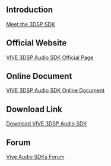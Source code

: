 ## Introduction
[Meet the 3DSP SDK](https://developer.vive.com/resources/tools/3dsp-audio-sdk/overview/)

## Official Website
[VIVE 3DSP Audio SDK Official Page
](https://developer.vive.com/resources/tools/3dsp-audio-sdk/)

## Online Document
[VIVE 3DSP Audio SDK Online Document](https://hub.vive.com/storage/3dsp/)

## Download Link
[Download VIVE 3DSP Audio SDK
](https://developer.vive.com/resources/tools/3dsp-audio-sdk/download/latest/)

## Forum
[Vive Audio SDKs
 Forum](https://forum.vive.com/forum/70-vive-audio-sdks/)
